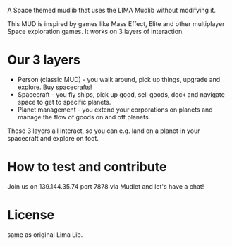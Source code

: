 A Space themed mudlib that uses the LIMA Mudlib without modifying it. 

This MUD is inspired by games like Mass Effect, Elite and other multiplayer Space exploration games. 
It works on 3 layers of interaction.
# Our 3 layers
- Person (classic MUD) - you walk around, pick up things, upgrade and explore. Buy spacecrafts!
- Spacecraft - you fly ships, pick up good, sell goods, dock and navigate space to get to specific planets.
- Planet management - you extend your corporations on planets and manage the flow of goods on and off planets.

These 3 layers all interact, so you can e.g. land on a planet in your spacecraft and explore on foot.

# How to test and contribute
Join us on 139.144.35.74 port 7878 via Mudlet and let's have a chat!

# License
same as original Lima Lib.
